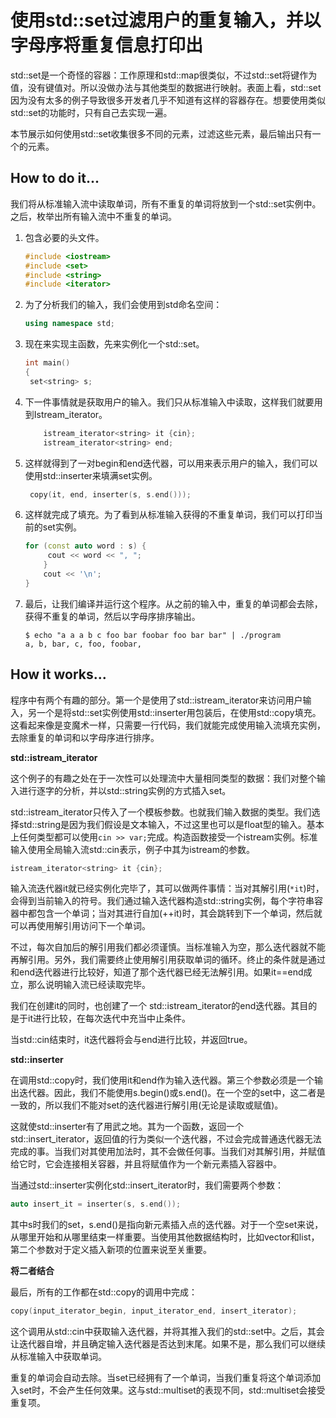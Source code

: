 # 使用std::set过滤用户的重复输入，并以字母序将重复信息打印出

std::set是一个奇怪的容器：工作原理和std::map很类似，不过std::set将键作为值，没有键值对。所以没做办法与其他类型的数据进行映射。表面上看，std::set因为没有太多的例子导致很多开发者几乎不知道有这样的容器存在。想要使用类似std::set的功能时，只有自己去实现一遍。

本节展示如何使用std::set收集很多不同的元素，过滤这些元素，最后输出只有一个的元素。

## How to do it...

我们将从标准输入流中读取单词，所有不重复的单词将放到一个std::set实例中。之后，枚举出所有输入流中不重复的单词。

1. 包含必要的头文件。

   ```c++
   #include <iostream>
   #include <set>
   #include <string>
   #include <iterator>
   ```

2. 为了分析我们的输入，我们会使用到std命名空间：

   ```c++
   using namespace std;
   ```

3. 现在来实现主函数，先来实例化一个std::set。

   ```c++
   int main()
   {
   	set<string> s;
   ```

4. 下一件事情就是获取用户的输入。我们只从标准输入中读取，这样我们就要用到Istream_iterator。

   ```c++
       istream_iterator<string> it {cin};
       istream_iterator<string> end;
   ```

5. 这样就得到了一对begin和end迭代器，可以用来表示用户的输入，我们可以使用std::inserter来填满set实例。

   ```c++
   	copy(it, end, inserter(s, s.end()));
   ```

6. 这样就完成了填充。为了看到从标准输入获得的不重复单词，我们可以打印当前的set实例。

   ```c++
   for (const auto word : s) {
       	cout << word << ", ";
       }
       cout << '\n';
   }
   ```

7. 最后，让我们编译并运行这个程序。从之前的输入中，重复的单词都会去除，获得不重复的单词，然后以字母序排序输出。

   ```
   $ echo "a a a b c foo bar foobar foo bar bar" | ./program
   a, b, bar, c, foo, foobar,
   ```

## How it works...

程序中有两个有趣的部分。第一个是使用了std::istream_iterator来访问用户输入，另一个是将std::set实例使用std::inserter用包装后，在使用std::copy填充。这看起来像是变魔术一样，只需要一行代码，我们就能完成使用输入流填充实例，去除重复的单词和以字母序进行排序。

**std::istream_iterator**

这个例子的有趣之处在于一次性可以处理流中大量相同类型的数据：我们对整个输入进行逐字的分析，并以std::string实例的方式插入set。

std::istream_iterator只传入了一个模板参数。也就我们输入数据的类型。我们选择std::string是因为我们假设是文本输入，不过这里也可以是float型的输入。基本上任何类型都可以使用`cin >> var;`完成。构造函数接受一个istream实例。标准输入使用全局输入流std::cin表示，例子中其为istream的参数。

```c++
istream_iterator<string> it {cin};
```

输入流迭代器it就已经实例化完毕了，其可以做两件事情：当对其解引用(`*it`)时，会得到当前输入的符号。我们通过输入迭代器构造std::string实例，每个字符串容器中都包含一个单词；当对其进行自加(++it)时，其会跳转到下一个单词，然后就可以再使用解引用访问下一个单词。

不过，每次自加后的解引用我们都必须谨慎。当标准输入为空，那么迭代器就不能再解引用。另外，我们需要终止使用解引用获取单词的循环。终止的条件就是通过和end迭代器进行比较好，知道了那个迭代器已经无法解引用。如果it==end成立，那么说明输入流已经读取完毕。

我们在创建it的同时，也创建了一个 std::istream_iterator的end迭代器。其目的是于it进行比较，在每次迭代中充当中止条件。

当std::cin结束时，it迭代器将会与end进行比较，并返回true。

**std::inserter**

在调用std::copy时，我们使用it和end作为输入迭代器。第三个参数必须是一个输出迭代器。因此，我们不能使用s.begin()或s.end()。在一个空的set中，这二者是一致的，所以我们不能对set的迭代器进行解引用(无论是读取或赋值)。

这就使std::inserter有了用武之地。其为一个函数，返回一个std::insert_iterator，返回值的行为类似一个迭代器，不过会完成普通迭代器无法完成的事。当我们对其使用加法时，其不会做任何事。当我们对其解引用，并赋值给它时，它会连接相关容器，并且将赋值作为一个新元素插入容器中。

当通过std::inserter实例化std::insert_iterator时，我们需要两个参数：

```c++
auto insert_it = inserter(s, s.end());
```

其中s时我们的set，s.end()是指向新元素插入点的迭代器。对于一个空set来说，从哪里开始和从哪里结束一样重要。当使用其他数据结构时，比如vector和list，第二个参数对于定义插入新项的位置来说至关重要。

**将二者结合**

最后，所有的工作都在std::copy的调用中完成：

```c++
copy(input_iterator_begin, input_iterator_end, insert_iterator);
```

这个调用从std::cin中获取输入迭代器，并将其推入我们的std::set中。之后，其会让迭代器自增，并且确定输入迭代器是否达到末尾。如果不是，那么我们可以继续从标准输入中获取单词。

重复的单词会自动去除。当set已经拥有了一个单词，当我们重复将这个单词添加入set时，不会产生任何效果。这与std::multiset的表现不同，std::multiset会接受重复项。